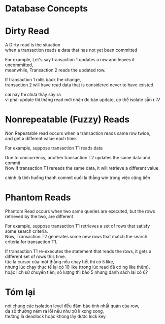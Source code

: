# Database Concepts

# Dirty Read

A Dirty read is the situation<br>
when a transaction reads a data that has not yet been committed

For example, Let's say transaction 1 updates a row and leaves it uncommitted,<br>
meanwhile, Transaction 2 reads the updated row.

If transaction 1 rolls back the change,<br>
transaction 2 will have read data that is considered never to have existed.

cái này thì chưa thấy sảy ra <br>
vì phải update thì thằng read mới nhận đc bản update, có thể isolate sẵn r :V

# Nonrepeatable (Fuzzy) Reads

Non Repeatable read occurs when a transaction reads same row twice,<br>
and get a different value each time. <br>

For example, suppose transaction T1 reads data <br>

Due to concurrency, another transaction T2 updates the same data and commit <br>
Now if transaction T1 rereads the same data, it will retrieve a different value. <br>

chính là tính huống thành commit cuối là thằng win trong việc cộng tiền

# Phantom Reads

Phantom Read occurs when two same queries are executed, but the rows retrieved by the two, are different <br>

For example, suppose transaction T1 retrieves a set of rows that satisfy some search criteria. <br>
Now, Transaction T2 generates some new rows that match the search criteria for transaction T1. <br>

If transaction T1 re-executes the statement that reads the rows, it gets a different set of rows this time. <br>
tức là cursor của một thằng nếu chạy hết thì có 5 like, <br>
nhưng lúc chạy thực tế lại có 10 like (trong lúc read đã có ng like thêm), <br>
hoặc lịch sử chuyển tiền, số lượng thì bảo 5 nhưng danh sách lại có 6?

# Tóm lại

nói chung các isolation level đều đảm bảo tính nhất quán của row, <br>
đa số thường ném ra lỗi nếu như xử lí xong xong, <br>
thường là deadlock hoặc không lấy được lock key</p>
